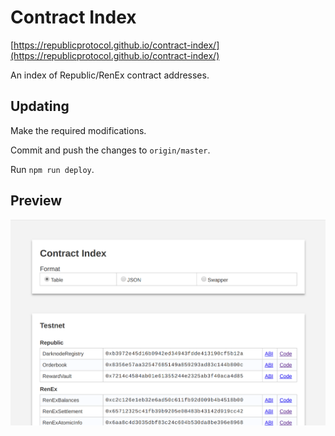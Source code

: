 # Contract Index

[https://republicprotocol.github.io/contract-index/](https://republicprotocol.github.io/contract-index/)

An index of Republic/RenEx contract addresses.

## Updating

Make the required modifications.

Commit and push the changes to `origin/master`.

Run `npm run deploy`.

## Preview

![Preview](./public/preview.png)
